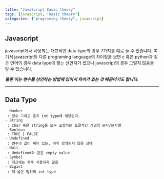 ```yaml
---
title: "JavaScript Basic theory"
tags: [javascript, "basic theory"]
categories: ["programing theory", javascript]
---
```


## **Javascript**

javascript에서 사용되는 대표적인 data type의 경우 7가지를 예로 들 수 있습니다. 여기서 javascript와 다른 programing language의 차이점을 보면 c 혹은 python과 같은 언어의 경우 data type에 맞는 선언자가 있으나 javascript의 경우 그렇지 않음을 알 수 있습니다.

***물론 이는 변수를 선언하는 방법에 있어서 차이가 있는 것 때문이기도 합니다.***

* * *

## **Data Type**

```
- Number
 : 정수 그리고 흔히 int type에 해당된다.
- String
 : char 혹은 string을 모두 포함하는 포괄적인 개념의 문자/문자열
- Boolean
 : TRUE | FALSE
- Undefined
 : 변수의 값이 비어 있는, 아직 정의되지 않은 상태
- Null
 : Undefined와 같은 empty value
- Symbol
 : 최근에는 자주 사용되지 않음
- Bigint
 : 더 넓은 범위의 int type
```

